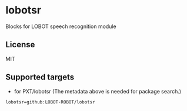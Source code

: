 # lobotsr
 Blocks for LOBOT speech recognition module
## License

MIT

## Supported targets

* for PXT/lobotsr
(The metadata above is needed for package search.)

```package
lobotsr=github:LOBOT-ROBOT/lobotsr
```